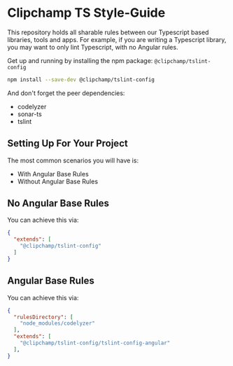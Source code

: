 # Clipchamp TS Style-Guide

This repository holds all sharable rules between our Typescript based libraries, tools and apps. For example,
if you are writing a Typescript library, you may want to only lint Typescript, with no Angular rules.

Get up and running by installing the npm package: `@clipchamp/tslint-config`

```sh
npm install --save-dev @clipchamp/tslint-config
```

And don't forget the peer dependencies:

  - codelyzer
  - sonar-ts
  - tslint

## Setting Up For Your Project

The most common scenarios you will have is:

  - With Angular Base Rules
  - Without Angular Base Rules

## No Angular Base Rules

You can achieve this via:

```json
{
  "extends": [
    "@clipchamp/tslint-config"
  ]
}
```

## Angular Base Rules

You can achieve this via:

```json
{
  "rulesDirectory": [
    "node_modules/codelyzer"
  ],
  "extends": [
    "@clipchamp/tslint-config/tslint-config-angular"
  ],
}
```

